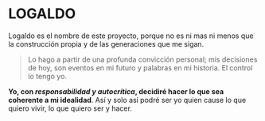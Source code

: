 # LOGALDO
Logaldo es el nombre de este proyecto, porque no es ni mas ni menos que la construcción propia y de las generaciones que me sigan. 

> Lo hago a partir de una profunda convicción personal; mis decisiones de hoy, son eventos en mi futuro y palabras en mi historia. El control lo tengo yo. 

**Yo, con _responsabilidad y autocrítica_, decidiré hacer lo que sea coherente a mi idealidad**. Así y solo así podré ser yo quien cause lo que quiero vivir, lo que quiero ser y hacer. 
